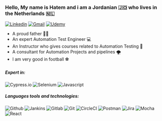 ### Hello, My name is Hatem and i am a Jordanian 🇯🇴 who lives in the Netherlands 🇳🇱

[![Linkedin](https://img.shields.io/badge/linkedin-0077B5?style=for-the-badge&logo=linkedin&link=http://right)](https://www.linkedin.com/in/hatem-hatamleh/)
[![Gmail](https://img.shields.io/badge/gmail-EA4335?style=for-the-badge&logo=gmail&link=http://right&logoColor=ffffff)](mailto:hatem.hatamleh@gmail.com)
[![Udemy](https://img.shields.io/badge/udemy-EC5252?style=for-the-badge&logo=udemy&link=http://right&logoColor=ffffff)](https://www.udemy.com/user/hatem-hatamleh/)


- A proud father 👨‍👧
- An expert Automation Test Engineer 💻
- An Instructor who gives courses related to Automation Testing 🎥
- A consultant for Automation Projects and pipelines 🌪️
- I am very good in football ⚽


##### Expert in: 
![Cypress.io](https://img.shields.io/badge/Cypress.io-17202C?style=for-the-badge&logo=cypress&link=http://right)
![Selenium](https://img.shields.io/badge/Selenium-00AA01?style=for-the-badge&logo=selenium&link=http://right&logoColor=ffffff)
![Javascript](https://img.shields.io/badge/Javascript-F7DF1E?style=for-the-badge&logo=javascript&link=http://right&logoColor=000000)


##### Languages tools and technologies:
![Github](https://img.shields.io/badge/github-181717?style=for-the-badge&logo=github&link=http://right&logoColor=ffffff)
![Jankins](https://img.shields.io/badge/jenkins-D24939?style=for-the-badge&logo=jenkins&link=http://right&logoColor=ffffff)
![Gitlab](https://img.shields.io/badge/gitlab-FCA121?style=for-the-badge&logo=gitlab&link=http://right&logoColor=ffffff)
![Git](https://img.shields.io/badge/git-F05032?style=for-the-badge&logo=git&link=http://right&logoColor=ffffff)
![CircleCI](https://img.shields.io/badge/circleci-343434?style=for-the-badge&logo=circleci&link=http://right&logoColor=ffffff)
![Postman](https://img.shields.io/badge/postman-FF6C37?style=for-the-badge&logo=postman&link=http://right&logoColor=ffffff)
![Jira](https://img.shields.io/badge/jira-0052CC?style=for-the-badge&logo=jira&link=http://right&logoColor=ffffff)
![Mocha](https://img.shields.io/badge/mocha-8D6748?style=for-the-badge&logo=mocha&link=http://right&logoColor=ffffff)
![React](https://img.shields.io/badge/react-61DAFB?style=for-the-badge&logo=react&link=http://right&logoColor=ffffff)
